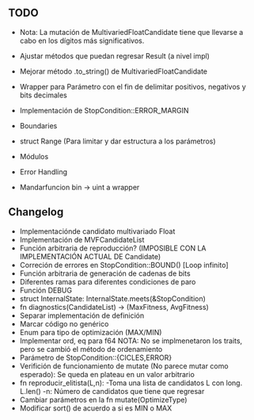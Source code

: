 ## TODO

* Nota: La mutación de MultivariedFloatCandidate tiene que llevarse a cabo en
  los dígitos más significativos.

* Ajustar métodos que puedan regresar Result (a nivel impl)

* Mejorar método .to_string() de MultivariedFloatCandidate
* Wrapper para Parámetro con el fin de delimitar positivos, negativos y bits
  decimales
* Implementación de StopCondition::ERROR_MARGIN
* Boundaries
* struct Range (Para limitar y dar estructura a los parámetros)
* Módulos
* Error Handling
* Mandarfuncion bin -> uint a wrapper

## Changelog

* Implementaciónde candidato multivariado Float
* Implementación de MVFCandidateList
* Función arbitraria de reproducción? (IMPOSIBLE CON LA IMPLEMENTACIÓN ACTUAL DE
  Candidate)
* Correción de errores en StopCondition::BOUND() [Loop infinito]
* Función arbitraria de generación de cadenas de bits
* Diferentes ramas para diferentes condiciones de paro
* Función DEBUG
* struct InternalState: InternalState.meets(&StopCondition)
* fn diagnostics(CandidateList) -> (MaxFitness, AvgFitness)
* Separar implementación de definición
* Marcar código no genérico
* Enum para tipo de optimización (MAX/MIN)
* Implementar ord, eq para f64 
    NOTA: No se implmenetaron los traits, pero se cambió el método de
    ordenamiento
* Parámetro de StopCondition::{CICLES,ERROR}
* Verifición de funcionamiento de mutate (No parece mutar como esperado): Se queda
  en plateau en un valor arbitrario
* fn reproducir_elitista(L,n):
    -Toma una lista de candidatos L con long. L.len()
    -n: Número de candidatos que tiene que regresar
* Cambiar parámetros en la fn mutate(OptimizeType)
* Modificar sort() de acuerdo a si es MIN o MAX
